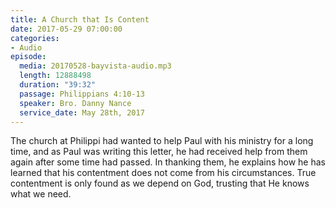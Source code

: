 ```yaml
---
title: A Church that Is Content
date: 2017-05-29 07:00:00
categories:
- Audio
episode:
  media: 20170528-bayvista-audio.mp3
  length: 12888498
  duration: "39:32"
  passage: Philippians 4:10-13
  speaker: Bro. Danny Nance
  service_date: May 28th, 2017
---
```

The church at Philippi had wanted to help Paul with his ministry for a long time, and as Paul was writing this letter, he had received help from them again after some time had passed. In thanking them, he explains how he has learned that his contentment does not come from his circumstances. True contentment is only found as we depend on God, trusting that He knows what we need.